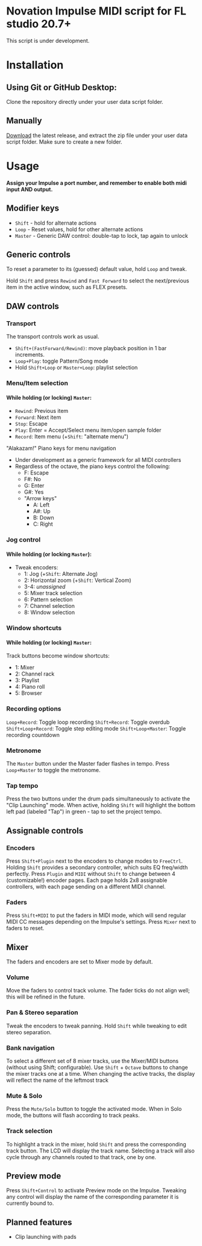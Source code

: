 # Novation Impulse MIDI script for FL studio 20.7+

This script is under development. 

# Installation

## Using Git or GitHub Desktop:
Clone the repository directly under your user data script folder.

## Manually
[Download](https://github.com/praashie/fl-novation-impulse/releases) the latest release, and extract the zip file under your user data script folder. Make sure to create a new folder.

# Usage

**Assign your Impulse a port number, and remember to enable both midi input AND output.**

## Modifier keys

  * `Shift` - hold for alternate actions
  * `Loop` - Reset values, hold for other alternate actions
  * `Master` - Generic DAW control: double-tap to lock, tap again to unlock

## Generic controls

To reset a parameter to its (guessed) default value, hold `Loop` and tweak.

Hold `Shift` and press `Rewind` and `Fast Forward` to select the next/previous item in the active window, such as FLEX presets.

## DAW controls

### Transport
The transport controls work as usual.

  * `Shift+(FastForward/Rewind)`: move playback position in 1 bar increments.
  * `Loop+Play`: toggle Pattern/Song mode
  * Hold `Shift+Loop` or `Master+Loop`: playlist selection

### Menu/Item selection
#### While holding (or locking) `Master`:
  * `Rewind`: Previous item
  * `Forward`: Next item
  * `Stop`: Escape
  * `Play`: Enter = Accept/Select menu item/open sample folder
  * `Record`: Item menu (+`Shift`: "alternate menu")

  "Alakazam!" Piano keys for menu navigation
  * Under development as a generic framework for all MIDI controllers
  * Regardless of the octave, the piano keys control the following:
    * F: Escape
    * F#: No
    * G: Enter
    * G#: Yes
    * "Arrow keys"
      * A: Left
      * A#: Up
      * B: Down
      * C: Right

### Jog control
#### While holding (or locking `Master`):
  * Tweak encoders:
    * 1: Jog (+`Shift`: Alternate Jog)
    * 2: Horizontal zoom (+`Shift`: Vertical Zoom)
    * 3-4: _unassigned_
    * 5: Mixer track selection
    * 6: Pattern selection
    * 7: Channel selection
    * 8: Window selection

### Window shortcuts
#### While holding (or locking) `Master`:
Track buttons become window shortcuts:
  * 1: Mixer
  * 2: Channel rack
  * 3: Playlist
  * 4: Piano roll
  * 5: Browser

### Recording options
`Loop+Record`: Toggle loop recording
`Shift+Record`: Toggle overdub
`Shift+Loop+Record`: Toggle step editing mode
`Shift+Loop+Master`: Toggle recording countdown

### Metronome
The `Master` button under the Master fader flashes in tempo. Press `Loop+Master` to toggle the metronome.

### Tap tempo
Press the two buttons under the drum pads simultaneously to activate the "Clip Launching" mode.
When active, holding `Shift` will highlight the bottom left pad (labeled "Tap") in green - tap to set the project tempo.

## Assignable controls

### Encoders

Press `Shift+Plugin` next to the encoders to change modes to `FreeCtrl`.
Holding `Shift` provides a secondary controller, which suits EQ freq/width perfectly.
Press `Plugin` and `MIDI` without `Shift` to change between 4 (customizable!) encoder pages.
Each page holds 2x8 assignable controllers, with each page sending on a different MIDI channel.

### Faders

Press `Shift+MIDI` to put the faders in MIDI mode, which will send regular MIDI CC messages depending on the Impulse's settings. Press `Mixer` next to faders to reset.

## Mixer

The faders and encoders are set to Mixer mode by default.

### Volume
Move the faders to control track volume.
The fader ticks do not align well; this will be refined in the future.

### Pan & Stereo separation
Tweak the encoders to tweak panning. Hold `Shift` while tweaking to edit stereo separation.

### Bank navigation
To select a different set of 8 mixer tracks, use the Mixer/MIDI buttons (without using Shift; configurable).
Use `Shift` + `Octave` buttons to change the mixer tracks one at a time.
When changing the active tracks, the display will reflect the name of the leftmost track

### Mute & Solo

Press the `Mute/Solo` button to toggle the activated mode. When in Solo mode, the buttons will flash according to track peaks.

### Track selection
To highlight a track in the mixer, hold `Shift` and press the corresponding track button. The LCD will display the track name. Selecting a track will also cycle through any channels routed to that track, one by one.

## Preview mode

Press `Shift+Control` to activate Preview mode on the Impulse. Tweaking any control will display the name of the corresponding parameter it is currently bound to.

## Planned features

* Clip launching with pads
    
